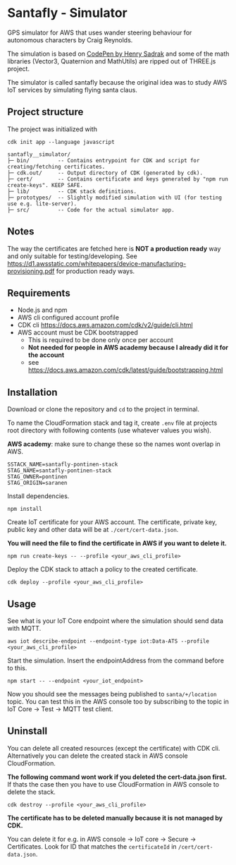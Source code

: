 # Santafly - Simulator

GPS simulator for AWS that uses wander steering behaviour for autonomous characters by Craig Reynolds.

The simulation is based on [CodePen by Henry Sadrak](https://codepen.io/hendrysadrak/pen/JqNVWm)
and some of the math libraries (Vector3, Quaternion and MathUtils) are ripped out of THREE.js project.

The simulator is called santafly because the original idea was to study AWS IoT services by simulating
flying santa claus.

## Project structure

The project was initialized with

```
cdk init app --language javascript
```

```
santafly__simulator/
├─ bin/         -- Contains entrypoint for CDK and script for creating/fetching certificates.
├─ cdk.out/     -- Output directory of CDK (generated by cdk).
├─ cert/        -- Contains certificate and keys generated by "npm run create-keys". KEEP SAFE.
├─ lib/         -- CDK stack definitions.
├─ prototypes/  -- Slightly modified simulation with UI (for testing use e.g. lite-server).
├─ src/         -- Code for the actual simulator app.
```

## Notes

The way the certificates are fetched here is **NOT a production ready** way and only suitable for
testing/developing. See https://d1.awsstatic.com/whitepapers/device-manufacturing-provisioning.pdf
for production ready ways.

## Requirements

- Node.js and npm
- AWS cli configured account profile
- CDK cli https://docs.aws.amazon.com/cdk/v2/guide/cli.html
- AWS account must be CDK bootstrapped
  - This is required to be done only once per account 
  - **Not needed for people in AWS academy because I already did it for the account**
  - see https://docs.aws.amazon.com/cdk/latest/guide/bootstrapping.html

## Installation

Download or clone the repository and `cd` to the project in terminal.

To name the CloudFormation stack and tag it, create `.env` file at projects
root directory with following contents (use whatever values you wish).

**AWS academy**: make sure to change these so the names wont overlap in AWS.

```
SSTACK_NAME=santafly-pontinen-stack
STAG_NAME=santafly-pontinen-stack
STAG_OWNER=pontinen
STAG_ORIGIN=saranen
```

Install dependencies.

```
npm install
```

Create IoT certificate for your AWS account. The certificate, private key, public key
and other data will be at `./cert/cert-data.json`.

**You will need the file to find the certificate in AWS if you want to delete it.**

```
npm run create-keys -- --profile <your_aws_cli_profile>
```

Deploy the CDK stack to attach a policy to the created certificate.

```
cdk deploy --profile <your_aws_cli_profile>
```

## Usage

See what is your IoT Core endpoint where the simulation should send data with MQTT.

```
aws iot describe-endpoint --endpoint-type iot:Data-ATS --profile <your_aws_cli_profile> 
```

Start the simulation. Insert the endpointAddress from the command before to this.

```
npm start -- --endpoint <your_iot_endpoint>
```

Now you should see the messages being published to `santa/+/location` topic. You can test this in the AWS console too by subscribing to the topic in IoT Core -> Test -> MQTT test client.

## Uninstall

You can delete all created resources (except the certificate) with CDK cli.
Alternatively you can delete the created stack in AWS console CloudFormation.

**The following command wont work if you deleted the cert-data.json first.** If thats the case then you have to use CloudFormation in AWS console to delete the stack.

```
cdk destroy --profile <your_aws_cli_profile>
```

**The certificate has to be deleted manually because it is not managed by CDK.**

You can delete it for e.g. in AWS console -> IoT core -> Secure -> Certificates.
Look for ID that matches the `certificateId` in `/cert/cert-data.json`.
